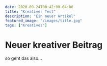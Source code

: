 ```yaml
date: 2020-09-24T00:42:00-04:00
title: "Kreativer Test"
description: "Ein neuer Artikel"
featured_image: "/images/title.jpg"
tags: ["Kreatives"]
```

# Neuer kreativer Beitrag

so geht das also...
